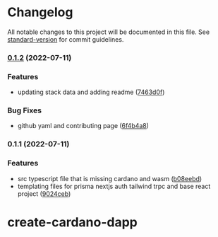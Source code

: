 # Changelog

All notable changes to this project will be documented in this file. See [standard-version](https://github.com/conventional-changelog/standard-version) for commit guidelines.

### [0.1.2](https://github.com/CardanoGoat-io/create-cardano-dapp/compare/v0.1.1...v0.1.2) (2022-07-11)

### Features

- updating stack data and adding readme ([7463d0f](https://github.com/CardanoGoat-io/create-cardano-dapp/commit/7463d0fde68ab750fe737e6e4f1ade6186e2f669))

### Bug Fixes

- github yaml and contributing page ([6f4b4a8](https://github.com/CardanoGoat-io/create-cardano-dapp/commit/6f4b4a8e6956b575107764140fde96b1bbb6a14f))

### 0.1.1 (2022-07-11)

### Features

- src typescript file that is missing cardano and wasm ([b08eebd](https://github.com/CardanoGoat-io/create-cardano-dapp/commit/b08eebded217362f377ed20b476ad05469463ad2))
- templating files for prisma nextjs auth tailwind trpc and base react project ([9024ceb](https://github.com/CardanoGoat-io/create-cardano-dapp/commit/9024ceb12920a13f972f5f10b7e384e1e069befa))

# create-cardano-dapp
